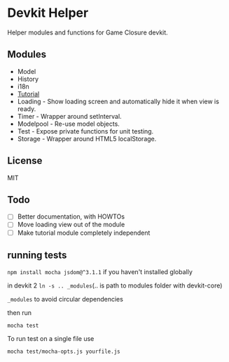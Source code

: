 # Devkit Helper

Helper modules and functions for Game Closure devkit.

## Modules
* Model
* History
* i18n
* [Tutorial](https://medium.com/engineering-hashcube/tutorial-design-and-implementation-for-games-36cd919a000)
* Loading - Show loading screen and automatically hide it when view is ready.
* Timer - Wrapper around setInterval.
* Modelpool - Re-use model objects.
* Test - Expose private functions for unit testing.
* Storage - Wrapper around HTML5 localStorage.

## License
MIT

## Todo
- [ ] Better documentation, with HOWTOs
- [ ] Move loading view out of the module
- [ ] Make tutorial module completely independent

## running tests

`npm install mocha jsdom@^3.1.1` if you haven't installed globally

in devkit 2
`ln -s .. _modules`(.. is path to modules folder with devkit-core)

`_modules` to avoid circular dependencies

then run

`mocha test`

To run test on a single file use

`mocha test/mocha-opts.js yourfile.js`
